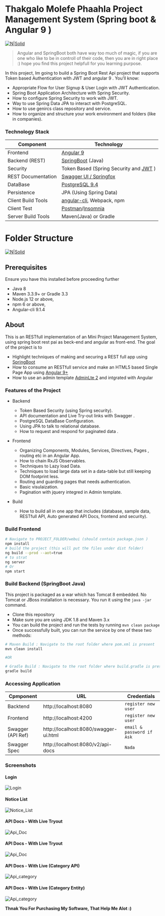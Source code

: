 # Thakgalo Molefe Phaahla Project Management System (Spring boot & Angular 9 )

[![N|Solid](https://i55.servimg.com/u/f55/13/79/70/03/main10.png)](https://i55.servimg.com/u/f55/13/79/70/03/main10.png)

> Angular and SpringBoot both have way too much of magic, if you are one who like to be in controll of their code, then you are in right place :)
> hope you find this project helpfull for you learning purpose.

In this project, Im going to build a Spring Boot Rest Api project that supports Token based Authentication with JWT and angular 9 . You’ll know:

  - Appropriate Flow for User Signup & User Login with JWT Authentication.
  - Spring Boot Application Architecture with Spring Security.
  - How to configure Spring Security to work with JWT.
  - Way to use Spring Data JPA to interact with PostgreSQL.
  - How to use genircs class repository and service.
  - How to organize and structure your work environment and folders (like in companies).

### Technology Stack
Component         | Technology
---               | ---
Frontend          | [Angular 9](https://github.com/angular/angular)
Backend (REST)    | [SpringBoot](https://projects.spring.io/spring-boot) (Java)
Security          | Token Based (Spring Security and [JWT](https://github.com/auth0/java-jwt) )
REST Documentation| [Swagger UI / Springfox](https://github.com/springfox/springfox)
DataBase      | [PostgreSQL 9.4](https://www.enterprisedb.com/downloads/postgres-postgresql-downloads) 
Persistence       | JPA (Using Spring Data)
Client Build Tools| [angular-cli](https://github.com/angular/angular-cli), Webpack, npm
Client Test| [Postman](https://www.postman.com/)/[Insomnia](https://insomnia.rest/)
Server Build Tools| Maven(Java) or Gradle

# Folder Structure

[![N|Solid](https://i55.servimg.com/u/f55/13/79/70/03/011.png)](https://i55.servimg.com/u/f55/13/79/70/03/011.png)

## Prerequisites
Ensure you have this installed before proceeding further
- Java 8
- Maven 3.3.9+ or Gradle 3.3
- Node.js 12 or above,  
- npm 6 or above,   
- Angular-cli 9.1.4

## About
This is an RESTfull implementation of an Mini Project Management System, using
spring boot rest pai as beck-end and angular as front-end.
The goal of the project is to 
- Highlight techniques of making and securing a REST full app using [SpringBoot](https://projects.spring.io/spring-boot)
- How to consume an RESTfull service and make an HTML5 based Single Page App using [Angular 9+](https://github.com/angular/angular)
- How to use an admin template [AdminLte 2](https://github.com/ColorlibHQ/AdminLTE/releases/tag/v2.4.18) and intgrated with Angular

### Features of the Project
* Backend
  * Token Based Security (using Spring security).
  * API documentation and Live Try-out links with Swagger .
  * PostgreSQL DataBase Configuration.
  * Using JPA to talk to relational database.
  * How to request and respond for paginated data .

* Frontend
  * Organizing Components, Modules, Services, Directives, Pages , routing etc in an Angular App.
  * How to chain RxJS Observables.
  * Techniques to Lazy load Data.
  * Techniques to load large data set in a data-table but still keeping DOM footprint less.
  * Routing and guarding pages that needs authentication.
  * Basic visulaization.
  * Pagination with jquery integred in Admin template.

* Build
  * How to build all in one app that includes (database, sample data, RESTfull API, Auto generated API Docs, frontend and security).
  
### Build Frontend

```bash
# Navigate to PROJECT_FOLDER/webui (should contain package.json )
npm install
# build the project (this will put the files under dist folder)
ng build --prod --aot=true
# to strat
ng server 
# Or
npm start
```

### Build Backend (SpringBoot Java)
 This project is packaged as a war which has Tomcat 8 embedded. No Tomcat or JBoss installation is necessary. You run it using the `java -jar` command.
 - Clone this repository
 - Make sure you are using JDK 1.8 and Maven 3.x
 - You can build the project and run the tests by running `mvn clean package`
 - Once successfully built, you can run the service by one of these two methods:

```bash
# Maven Build : Navigate to the root folder where pom.xml is present 
mvn clean install

#OR

# Gradle Build : Navigate to the root folder where build.gradle is present 
gradle build
```



### Accessing Application
Cpmponent         | URL                                      | Credentials
---               | ---                                      | ---
Backtend          |  http://localhost:8080                   | `register new user`
Frontend          |  http://localhost:4200                   | ``register new user``
Swagger (API Ref) |  http://localhost:8080/swagger-ui.html  | ``email & password if Ask`` 
Swagger Spec      |  http://localhost:8080/v2/api-docs          |``Nada``

### Screenshots
#### Login
![Login](https://i55.servimg.com/u/f55/13/79/70/03/112.png)



#### Notice List 
![Notice_List](https://i55.servimg.com/u/f55/13/79/70/03/510.png)

#### API Docs - With Live Tryout
![Api_Doc](https://i55.servimg.com/u/f55/13/79/70/03/610.png)

#### API Docs - With Live Tryout
![Api_Doc](https://i55.servimg.com/u/f55/13/79/70/03/710.png)

#### API Docs - With Live (Category API)
![Api_category](https://i55.servimg.com/u/f55/13/79/70/03/910.png)

#### API Docs - With Live (Category Entity)
![Api_category](https://i55.servimg.com/u/f55/13/79/70/03/1010.png)

**Thnak You For Purchasing My Software, That Help Me Alot :)**
